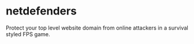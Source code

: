 # netdefenders
Protect your top level website domain from online attackers in a survival styled FPS game.
